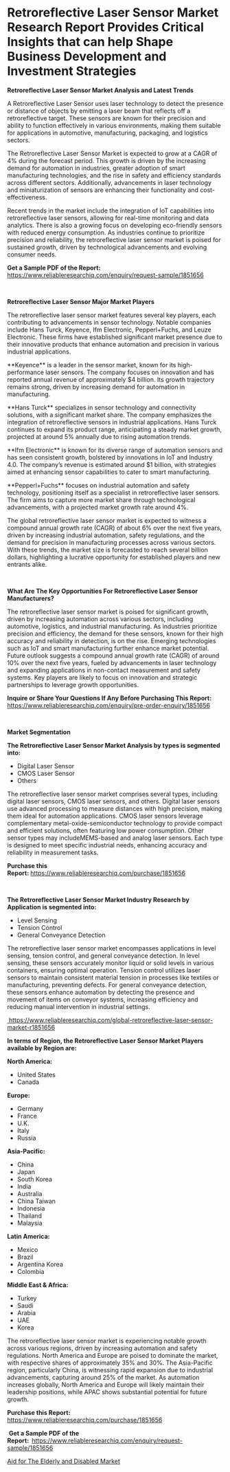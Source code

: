 <p><h1>Retroreflective Laser Sensor Market Research Report Provides Critical Insights that can help Shape Business Development and Investment Strategies</h1></p><p><strong>Retroreflective Laser Sensor Market Analysis and Latest Trends</strong></p>
<p><p>A Retroreflective Laser Sensor uses laser technology to detect the presence or distance of objects by emitting a laser beam that reflects off a retroreflective target. These sensors are known for their precision and ability to function effectively in various environments, making them suitable for applications in automotive, manufacturing, packaging, and logistics sectors.</p><p>The Retroreflective Laser Sensor Market is expected to grow at a CAGR of 4% during the forecast period. This growth is driven by the increasing demand for automation in industries, greater adoption of smart manufacturing technologies, and the rise in safety and efficiency standards across different sectors. Additionally, advancements in laser technology and miniaturization of sensors are enhancing their functionality and cost-effectiveness.</p><p>Recent trends in the market include the integration of IoT capabilities into retroreflective laser sensors, allowing for real-time monitoring and data analytics. There is also a growing focus on developing eco-friendly sensors with reduced energy consumption. As industries continue to prioritize precision and reliability, the retroreflective laser sensor market is poised for sustained growth, driven by technological advancements and evolving consumer needs.</p></p>
<p><strong>Get a Sample PDF of the Report:&nbsp;</strong> <a href="https://www.reliableresearchiq.com/enquiry/request-sample/1851656?utm_campaign=3174&utm_medium=2&utm_source=Github&utm_content=ia&utm_term=26032025&utm_id=retroreflective-laser-sensor">https://www.reliableresearchiq.com/enquiry/request-sample/1851656</a></p>
<p>&nbsp;</p>
<p><strong>Retroreflective Laser Sensor Major Market Players</strong></p>
<p><p>The retroreflective laser sensor market features several key players, each contributing to advancements in sensor technology. Notable companies include Hans Turck, Keyence, Ifm Electronic, Pepperl+Fuchs, and Leuze Electronic. These firms have established significant market presence due to their innovative products that enhance automation and precision in various industrial applications.</p><p>**Keyence** is a leader in the sensor market, known for its high-performance laser sensors. The company focuses on innovation and has reported annual revenue of approximately $4 billion. Its growth trajectory remains strong, driven by increasing demand for automation in manufacturing.</p><p>**Hans Turck** specializes in sensor technology and connectivity solutions, with a significant market share. The company emphasizes the integration of retroreflective sensors in industrial applications. Hans Turck continues to expand its product range, anticipating a steady market growth, projected at around 5% annually due to rising automation trends.</p><p>**Ifm Electronic** is known for its diverse range of automation sensors and has seen consistent growth, bolstered by innovations in IoT and Industry 4.0. The company’s revenue is estimated around $1 billion, with strategies aimed at enhancing sensor capabilities to cater to smart manufacturing.</p><p>**Pepperl+Fuchs** focuses on industrial automation and safety technology, positioning itself as a specialist in retroreflective laser sensors. The firm aims to capture more market share through technological advancements, with a projected market growth rate around 4%.</p><p>The global retroreflective laser sensor market is expected to witness a compound annual growth rate (CAGR) of about 6% over the next five years, driven by increasing industrial automation, safety regulations, and the demand for precision in manufacturing processes across various sectors. With these trends, the market size is forecasted to reach several billion dollars, highlighting a lucrative opportunity for established players and new entrants alike.</p></p>
<p>&nbsp;</p>
<p><strong>What Are The Key Opportunities For Retroreflective Laser Sensor Manufacturers?</strong></p>
<p><p>The retroreflective laser sensor market is poised for significant growth, driven by increasing automation across various sectors, including automotive, logistics, and industrial manufacturing. As industries prioritize precision and efficiency, the demand for these sensors, known for their high accuracy and reliability in detection, is on the rise. Emerging technologies such as IoT and smart manufacturing further enhance market potential. Future outlook suggests a compound annual growth rate (CAGR) of around 10% over the next five years, fueled by advancements in laser technology and expanding applications in non-contact measurement and safety systems. Key players are likely to focus on innovation and strategic partnerships to leverage growth opportunities.</p></p>
<p><strong>Inquire or Share Your Questions If Any Before Purchasing This Report:</strong> <a href="https://www.reliableresearchiq.com/enquiry/pre-order-enquiry/1851656?utm_campaign=3174&utm_medium=2&utm_source=Github&utm_content=ia&utm_term=26032025&utm_id=retroreflective-laser-sensor">https://www.reliableresearchiq.com/enquiry/pre-order-enquiry/1851656</a></p>
<p>&nbsp;</p>
<p><strong>Market Segmentation</strong></p>
<p><strong>The Retroreflective Laser Sensor Market Analysis by types is segmented into:</strong></p>
<p><ul><li>Digital Laser Sensor</li><li>CMOS Laser Sensor</li><li>Others</li></ul></p>
<p><p>The retroreflective laser sensor market comprises several types, including digital laser sensors, CMOS laser sensors, and others. Digital laser sensors use advanced processing to measure distances with high precision, making them ideal for automation applications. CMOS laser sensors leverage complementary metal-oxide-semiconductor technology to provide compact and efficient solutions, often featuring low power consumption. Other sensor types may includeMEMS-based and analog laser sensors. Each type is designed to meet specific industrial needs, enhancing accuracy and reliability in measurement tasks.</p></p>
<p><strong>Purchase this Report:&nbsp;</strong><a href="https://www.reliableresearchiq.com/purchase/1851656?utm_campaign=3174&utm_medium=2&utm_source=Github&utm_content=ia&utm_term=26032025&utm_id=retroreflective-laser-sensor">https://www.reliableresearchiq.com/purchase/1851656</a></p>
<p>&nbsp;</p>
<p><strong>The Retroreflective Laser Sensor Market Industry Research by Application is segmented into:</strong></p>
<p><ul><li>Level Sensing</li><li>Tension Control</li><li>General Conveyance Detection</li></ul></p>
<p><p>The retroreflective laser sensor market encompasses applications in level sensing, tension control, and general conveyance detection. In level sensing, these sensors accurately monitor liquid or solid levels in various containers, ensuring optimal operation. Tension control utilizes laser sensors to maintain consistent material tension in processes like textiles or manufacturing, preventing defects. For general conveyance detection, these sensors enhance automation by detecting the presence and movement of items on conveyor systems, increasing efficiency and reducing manual intervention in industrial settings.</p></p>
<p><a href="https://www.reliableresearchiq.com/global-retroreflective-laser-sensor-market-r1851656?utm_campaign=3174&utm_medium=2&utm_source=Github&utm_content=ia&utm_term=26032025&utm_id=retroreflective-laser-sensor">&nbsp;https://www.reliableresearchiq.com/global-retroreflective-laser-sensor-market-r1851656</a></p>
<p><strong>In terms of Region, the Retroreflective Laser Sensor Market Players available by Region are:</strong></p>
<p>
    <p> <strong> North America: </strong>
        <ul>
            <li>United States</li>
            <li>Canada</li>
        </ul>
        </p> 
    <p> <strong> Europe: </strong>
        <ul>
            <li>Germany</li>
            <li>France</li>
            <li>U.K.</li>
            <li>Italy</li>
            <li>Russia</li>
        </ul>
        </p> 
    <p> <strong> Asia-Pacific: </strong>
        <ul>
            <li>China</li>
            <li>Japan</li>
            <li>South Korea</li>
            <li>India</li>
            <li>Australia</li>
            <li>China Taiwan</li>
            <li>Indonesia</li>
            <li>Thailand</li>
            <li>Malaysia</li>
        </ul>
        </p> 
    <p> <strong> Latin America: </strong>
        <ul>
            <li>Mexico</li>
            <li>Brazil</li>
            <li>Argentina Korea</li>
            <li>Colombia</li>
        </ul>
        </p> 
    <p> <strong> Middle East & Africa: </strong>
        <ul>
            <li>Turkey</li>
            <li>Saudi</li>
            <li>Arabia</li>
            <li>UAE</li>
            <li>Korea</li>
        </ul>
    </p>
    </p>
<p><p>The retroreflective laser sensor market is experiencing notable growth across various regions, driven by increasing automation and safety regulations. North America and Europe are poised to dominate the market, with respective shares of approximately 35% and 30%. The Asia-Pacific region, particularly China, is witnessing rapid expansion due to industrial advancements, capturing around 25% of the market. As automation increases globally, North America and Europe will likely maintain their leadership positions, while APAC shows substantial potential for future growth.</p></p>
<p><strong>Purchase this Report: </strong><a href="https://www.reliableresearchiq.com/purchase/1851656?utm_campaign=3174&utm_medium=2&utm_source=Github&utm_content=ia&utm_term=26032025&utm_id=retroreflective-laser-sensor">https://www.reliableresearchiq.com/purchase/1851656</a></p>
<p>&nbsp;<strong>Get a Sample PDF of the Report:&nbsp;&nbsp;</strong><a href="https://www.reliableresearchiq.com/enquiry/request-sample/1851656?utm_campaign=3174&utm_medium=2&utm_source=Github&utm_content=ia&utm_term=26032025&utm_id=retroreflective-laser-sensor">https://www.reliableresearchiq.com/enquiry/request-sample/1851656</a></p>
<p><strong></strong></p>
<p><p><a href="https://github.com/micbotam/Market-Research-Report-List-1/blob/main/aid-for-the-elderly-and-disabled-market.md?utm_campaign=3174&utm_medium=2&utm_source=Github&utm_content=ia&utm_term=26032025&utm_id=retroreflective-laser-sensor">Aid for The Elderly and Disabled Market</a></p></p>